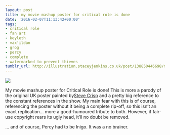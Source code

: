 ```yaml
---
layout: post
title: my movie mashup poster for critical role is done
date: '2016-02-07T11:13:42+00:00'
tags:
- critical role
- fan art
- keyleth
- vax'ildan
- grog
- percy
- complete
- watermarked to prevent thieves
tumblr_url: http://illustration.staceyjenkins.co.uk/post/138850446698/my-movie-mashup-poster-for-critical-role-is-done
---
```

 ![](/tumblr_files/tumblr_o26ciuzPJL1v28ub8o1_640.png)  

My movie mashup poster for Critical Role is done! This is more a parody of the original UK poster painted by[Steve Crisp](http://www.crispart.co.uk/Advertising/advertising.html) and a pretty big reference to the constant references in the show. My main fear with this is of course, referencing the poster without it being a complete rip-off, so this isn’t an exact replication… more a good-humoured tribute to both. However, if fair-use copyright rears its ugly head, it’ll no doubt be removed.

… and of course, Percy had to be Inigo. It was a no brainer.

